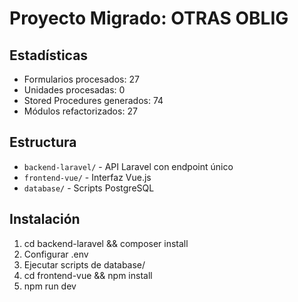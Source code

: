 # Proyecto Migrado: OTRAS OBLIG

## Estadísticas
- Formularios procesados: 27
- Unidades procesadas: 0
- Stored Procedures generados: 74
- Módulos refactorizados: 27

## Estructura
- `backend-laravel/` - API Laravel con endpoint único
- `frontend-vue/` - Interfaz Vue.js
- `database/` - Scripts PostgreSQL

## Instalación
1. cd backend-laravel && composer install
2. Configurar .env
3. Ejecutar scripts de database/
4. cd frontend-vue && npm install
5. npm run dev